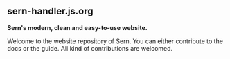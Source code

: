 ## sern-handler.js.org

**Sern's modern, clean and easy-to-use website.**

Welcome to the website repository of Sern. You can either contribute to the docs or the guide. All kind of contributions are welcomed. 
